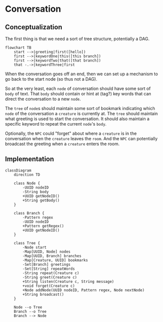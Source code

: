 # Conversation

## Conceptualization

The first thing is that we need a sort of tree structure, potentially a DAG.

```mermaid
flowchart TB
    start -->|greeting|first([hello])
    first -->|keywordOne|this([this branch])
    first -->|keywordTwo|that([that branch])
    that -.->|keywordThree|first
```

When the conversation goes off an end, then we can set up a mechanism to go back to the start node (so thus not a DAG).

So at the very least, each `node` of conversation should have some sort of `body` of text.  That `body` should contain or hint at (tag?) key words that can direct the conversation to a new `node`.

The `tree` of `node`s should maintain some sort of bookmark indicating which `node` of the conversation a `creature` is currently at.  The `tree` should maintain what greeting is used to start the conversation.  It should also maintain a specific keyword to repeat the current `node`'s `body`.

Optionally, the `NPC` could "forget" about where a `creature` is in the conversation when the `creature` leaves the `room`.  And the `NPC` can potentially broadcast the greeting when a `creature` enters the room.

## Implementation

```mermaid
classDiagram
    direction TD

    class Node {
        -UUID nodeID
        -String body
        +UUID getNodeID()
        +String getBody()
    }

    class Branch {
        -Pattern regex
        -UUID nodeID
        +Pattern getRegex()
        +UUID getNodeID()
    }

    class Tree {
        -Node start
        -Map[UUID, Node] nodes
        -Map[UUID, Branch] branches
        -Map[Creature, UUID] bookmarks
        -Set[Branch] greetings
        -Set[String] repeatWords 
        -String repeat(Creature c)
        -String greet(Creature c)
        +String listen(Creature c, String message)
        +void forget(Creature c)
        +Node addNode(UUID nodeID, Pattern regex, Node nextNode)
        +String broadcast()
    }

    Node --o Tree
    Branch --o Tree
    Branch --> Node
```
